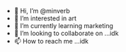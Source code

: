 - 👋 Hi, I’m @minverb
- 👀 I’m interested in art
- 🌱 I’m currently learning marketing
- 💞️ I’m looking to collaborate on ...idk
- 📫 How to reach me ...idk

<!---
minverb/minverb is a ✨ special ✨ repository because its `README.md` (this file) appears on your GitHub profile.
You can click the Preview link to take a look at your changes.
--->
